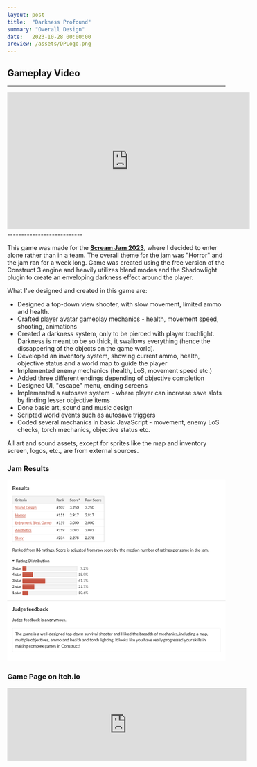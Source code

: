 ```yaml
---
layout: post
title:  "Darkness Profound"
summary: "Overall Design"
date:   2023-10-28 00:00:00
preview: /assets/DPLogo.png
---
```

## Gameplay Video
---------------------------

<iframe width="560" height="315" src="https://www.youtube.com/embed/gxZ5lGn4z0Y?si=e6YpI_lLaDrK_uQR" title="YouTube video player" frameborder="0" allow="accelerometer; autoplay; clipboard-write; encrypted-media; gyroscope; picture-in-picture; web-share" allowfullscreen></iframe>
---------------------------

This game was made for the **[Scream Jam 2023](https://itch.io/jam/scream-jam-2023)**, where I decided to enter alone rather than in a team. The overall theme for the jam was "Horror" and the jam ran for a week long. Game was created using the free version of the Construct 3 engine and heavily utilizes blend modes and the Shadowlight plugin to create an enveloping darkness effect around the player. 

What I've designed and created in this game are:

  * Designed a top-down view shooter, with slow movement, limited ammo and health. 
  * Crafted player avatar gameplay mechanics - health, movement speed, shooting, animations 
  * Created a darkness system, only to be pierced with player torchlight. Darkness is meant to be so thick, it swallows everything (hence the dissappering of the objects on the game world).
  * Developed an inventory system, showing current ammo, health, objective status and a world map to guide the player
  * Implemented enemy mechanics (health, LoS, movement speed etc.)
  * Added three different endings depending of objective completion
  * Designed UI, "escape" menu, ending screens
  * Implemented a autosave system - where player can increase save slots by finding lesser objective items
  * Done basic art, sound and music design
  * Scripted world events such as autosave triggers
  * Coded several mechanics in basic JavaScript - movement, enemy LoS checks, torch mechanics, objective status etc.

All art and sound assets, except for sprites like the map and inventory screen, logos, etc., are from external sources. 

### Jam Results

![Picture 1](/assets/DP_jamResults.png)

### Game Page on itch.io

<iframe frameborder="0" src="https://itch.io/embed/2318085" width="552" height="167"><a href="https://htramu.itch.io/darkness-profound">Darkness Profound by Umarth</a></iframe>
